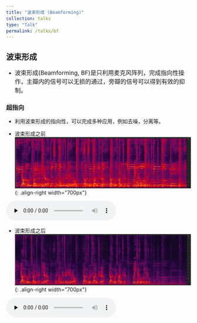 ```yaml
---
title: "波束形成 (Beamforming)"
collection: talks
type: "Talk"
permalink: /talks/bf
---
```


##  波束形成 
- <font size=3> 波束形成(Beamforming, BF)是只利用麦克风阵列，完成指向性操作，主瓣内的信号可以无损的通过，旁瓣的信号可以得到有效的抑制。</font>  



###  超指向
- 利用波束形成的指向性，可以完成多种应用，例如去噪，分离等。
  
 
- 波束形成之前
![AEC before](/images/bfbefore.png){: .align-right  width="700px"}

​<audio id="audio" controls="" preload="none">
      <source id="wav" src="../files/bfbefore.wav">{: .align-center}
 

- 波束形成之后
![AEC before](/images/bfafter.png){: .align-right  width="700px"}

​<audio id="audio" controls="" preload="none">
      <source id="wav" src="../files/bfafter.wav">{: .align-center}
 
